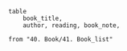 ```dataview
table 
	book_title, 
	author, reading, book_note, 

from "40. Book/41. Book_list"





```


